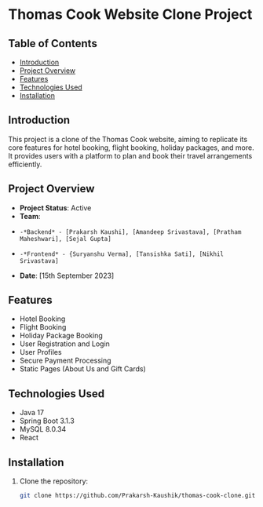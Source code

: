 # Thomas Cook Website Clone Project

## Table of Contents

- [Introduction](#introduction)
- [Project Overview](#project-overview)
- [Features](#features)
- [Technologies Used](#technologies-used)
- [Installation](#installation)


## Introduction

This project is a clone of the Thomas Cook website, aiming to replicate its core features for hotel booking, flight booking, holiday packages, and more. It provides users with a platform to plan and book their travel arrangements efficiently.

## Project Overview

- **Project Status**: Active
- **Team**:
-     -*Backend* - [Prakarsh Kaushi], [Amandeep Srivastava], [Pratham Maheshwari], [Sejal Gupta]
-     -*Frontend* - {Suryanshu Verma], [Tansishka Sati], [Nikhil Srivastava]
- **Date**: [15th September 2023]

## Features

- Hotel Booking
- Flight Booking
- Holiday Package Booking
- User Registration and Login
- User Profiles
- Secure Payment Processing
- Static Pages (About Us and Gift Cards)

## Technologies Used

- Java 17
- Spring Boot 3.1.3
- MySQL 8.0.34
- React

## Installation

1. Clone the repository:

   ```bash
   git clone https://github.com/Prakarsh-Kaushik/thomas-cook-clone.git
